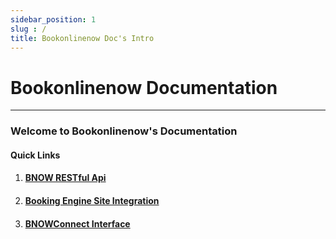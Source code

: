 ```yaml
---
sidebar_position: 1
slug : /
title: Bookonlinenow Doc's Intro
---
```

#  Bookonlinenow Documentation
---


### Welcome to Bookonlinenow's Documentation

####  Quick Links

1. #### [BNOW RESTful Api](./BNOWAPI_Restful/intro.md)
2. #### [Booking Engine Site Integration](./Site_Integration/intro.md)
3. #### [BNOWConnect Interface](./BNOWConnect_Interface/intro.md)


